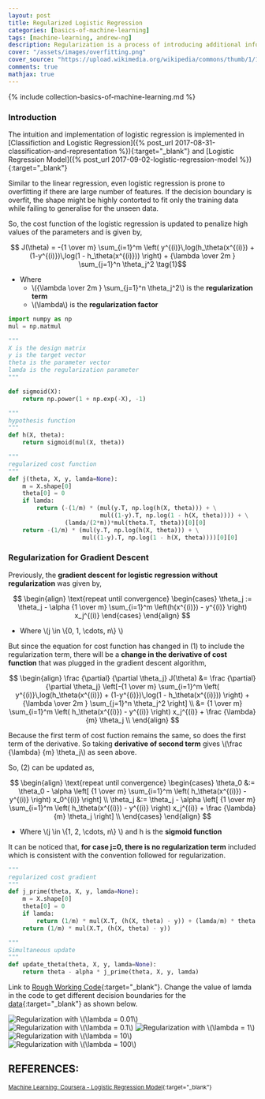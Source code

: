 ```yaml
---
layout: post
title: Regularized Logistic Regression
categories: [basics-of-machine-learning]
tags: [machine-learning, andrew-ng]
description: Regularization is a process of introducing additional information in order to solve an ill-posed problem or to prevent overfitting
cover: "/assets/images/overfitting.png"
cover_source: "https://upload.wikimedia.org/wikipedia/commons/thumb/1/19/Overfitting.svg/1200px-Overfitting.svg.png"
comments: true
mathjax: true
---
```


{% include collection-basics-of-machine-learning.md %}

### Introduction
The intuition and implementation of logistic regression is implemented in [Classifiction and Logistic Regression]({% post_url 2017-08-31-classification-and-representation %}){:target="_blank"} and [Logistic Regression Model]({% post_url 2017-09-02-logistic-regression-model %}){:target="_blank"}

Similar to the linear regression, even logistic regression is prone to overfitting if there are large number of features. If the decision boundary is overfit, the shape might be highly contorted to fit only the training data while failing to generalise for the unseen data.

So, the cost function of the logistic regression is updated to penalize high values of the parameters and is given by, 

$$ J(\theta) = -{1 \over m} \sum_{i=1}^m \left( y^{(i)}\,log(h_\theta(x^{(i)}) + (1-y^{(i)})\,log(1 - h_\theta(x^{(i)})) \right) + {\lambda \over 2m } \sum_{j=1}^n \theta_j^2 \tag{1}$$

* Where 
  * \\({\lambda \over 2m } \sum_{j=1}^n \theta_j^2\\) is the **regularization term**
  * \\(\lambda\\) is the **regularization factor**


~~~python
import numpy as np
mul = np.matmul

"""
X is the design matrix
y is the target vector
theta is the parameter vector
lamda is the regularization parameter
"""

def sigmoid(X):
    return np.power(1 + np.exp(-X), -1)

"""
hypothesis function
"""
def h(X, theta):
    return sigmoid(mul(X, theta))

"""
regularized cost function
"""
def j(theta, X, y, lamda=None):
    m = X.shape[0]
    theta[0] = 0
    if lamda:
        return (-(1/m) * (mul(y.T, np.log(h(X, theta))) + \
                          mul((1-y).T, np.log(1 - h(X, theta)))) + \
                (lamda/(2*m))*mul(theta.T, theta))[0][0] 
    return -(1/m) * (mul(y.T, np.log(h(X, theta))) + \
                     mul((1-y).T, np.log(1 - h(X, theta))))[0][0]
~~~

### Regularization for Gradient Descent

Previously, the **gradient descent for logistic regression without regularization** was given by,

$$
  \begin{align}
    \text{repeat until convergence}
    \begin{cases}
      \theta_j := \theta_j - \alpha {1 \over m} \sum_{i=1}^m \left(h(x^{(i)}) - y^{(i)} \right) x_j^{(i)}
    \end{cases}
  \end{align}
$$

* Where \\(j \in \\{0, 1, \cdots, n\\} \\)

But since the equation for cost function has changed in (1) to include the regularization term, there will be a **change in the derivative of cost function** that was plugged in the gradient descent algorithm,

$$
  \begin{align}
    \frac {\partial} {\partial \theta_j} J(\theta) &= \frac {\partial} {\partial \theta_j} \left[-{1 \over m} \sum_{i=1}^m \left( y^{(i)}\,log(h_\theta(x^{(i)}) + (1-y^{(i)})\,log(1 - h_\theta(x^{(i)})) \right) + {\lambda \over 2m } \sum_{j=1}^n \theta_j^2 \right] \\
    &= {1 \over m} \sum_{i=1}^m \left( h_\theta(x^{(i)}) - y^{(i)} \right) x_j^{(i)} + \frac {\lambda} {m} \theta_j \\
  \end{align}
$$

Because the first term of cost fuction remains the same, so does the first term of the derivative. So taking **derivative of second term** gives \\(\frac {\lambda} {m} \theta_j\\) as seen above.

So, (2) can be updated as, 

$$
  \begin{align}
    \text{repeat until convergence}
    \begin{cases}
      \theta_0 &:= \theta_0 - \alpha \left[ {1 \over m} \sum_{i=1}^m \left( h_\theta(x^{(i)}) - y^{(i)} \right) x_0^{(i)} \right] \\
      \theta_j &:= \theta_j - \alpha \left[ {1 \over m} \sum_{i=1}^m \left( h_\theta(x^{(i)}) - y^{(i)} \right) x_j^{(i)} + \frac {\lambda} {m} \theta_j \right] \\
    \end{cases}
  \end{align}
$$

* Where \\(j \in \\{1, 2, \cdots, n\\} \\) and h is the **sigmoid function**


It can be noticed that, **for case j=0, there is no regularization term** included which is consistent with the convention followed for 
regularization.

~~~python
"""
regularized cost gradient
"""
def j_prime(theta, X, y, lamda=None):
    m = X.shape[0]
    theta[0] = 0
    if lamda:
        return (1/m) * mul(X.T, (h(X, theta) - y)) + (lamda/m) * theta 
    return (1/m) * mul(X.T, (h(X, theta) - y)) 

"""
Simultaneous update
"""
def update_theta(theta, X, y, lamda=None):
    return theta - alpha * j_prime(theta, X, y, lamda)

~~~

Link to [Rough Working Code](https://github.com/shams-sam/logic-lab/blob/master/CourseraMachineLearningAndrewNg/LogisticRegressionHigherOrder.ipynb){:target="_blank"}. Change the value of lamda in the code to get different decision boundaries for the [data](https://github.com/shams-sam/logic-lab/blob/master/CourseraMachineLearningAndrewNg/logistic_regression_data_2.csv){:target="_blank"} as shown below.

![Regularization with \\(\lambda = 0.01\\)](\assets\2017-09-15-regularized-logistic-regression\fig-1-regularization.png?raw=true)
![Regularization with \\(\lambda = 0.1\\)](\assets\2017-09-15-regularized-logistic-regression\fig-2-regularization.png?raw=true)
![Regularization with \\(\lambda = 1\\)](\assets\2017-09-15-regularized-logistic-regression\fig-3-regularization.png?raw=true)
![Regularization with \\(\lambda = 10\\)](\assets\2017-09-15-regularized-logistic-regression\fig-4-regularization.png?raw=true)
![Regularization with \\(\lambda = 100\\)](\assets\2017-09-15-regularized-logistic-regression\fig-5-regularization.png?raw=true)

## REFERENCES:

<small>[Machine Learning: Coursera - Logistic Regression Model](https://www.coursera.org/learn/machine-learning/lecture/4BHEy/regularized-logistic-regression){:target="_blank"}</small>